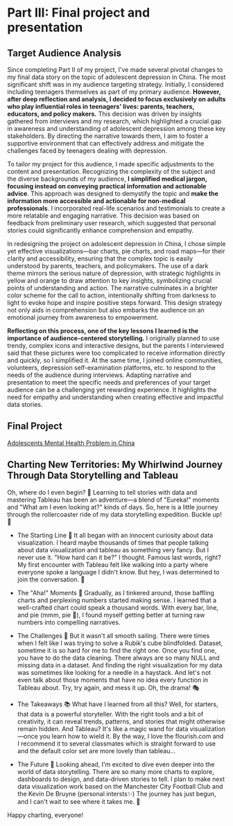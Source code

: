 # Part III: Final project and presentation

## Target Audience Analysis

Since completing Part II of my project, I've made several pivotal changes to my final data story on the topic of adolescent depression in China. The most significant shift was in my audience targeting strategy. Initially, I considered including teenagers themselves as part of my primary audience. **However, after deep reflection and analysis, I decided to focus exclusively on adults who play influential roles in teenagers' lives: parents, teachers, educators, and policy makers.** This decision was driven by insights gathered from interviews and my research, which highlighted a crucial gap in awareness and understanding of adolescent depression among these key stakeholders. By directing the narrative towards them, I aim to foster a supportive environment that can effectively address and mitigate the challenges faced by teenagers dealing with depression.

To tailor my project for this audience, I made specific adjustments to the content and presentation. Recognizing the complexity of the subject and the diverse backgrounds of my audience, **I simplified medical jargon, focusing instead on conveying practical information and actionable advice**. This approach was designed to demystify the topic and **make the information more accessible and actionable for non-medical professionals**. I incorporated real-life scenarios and testimonials to create a more relatable and engaging narrative. This decision was based on feedback from preliminary user research, which suggested that personal stories could significantly enhance comprehension and empathy.

In redesigning the project on adolescent depression in China, I chose simple yet effective visualizations—bar charts, pie charts, and road maps—for their clarity and accessibility, ensuring that the complex topic is easily understood by parents, teachers, and policymakers. The use of a dark theme mirrors the serious nature of depression, with strategic highlights in yellow and orange to draw attention to key insights, symbolizing crucial points of understanding and action. The narrative culminates in a brighter color scheme for the call to action, intentionally shifting from darkness to light to evoke hope and inspire positive steps forward. This design strategy not only aids in comprehension but also embarks the audience on an emotional journey from awareness to empowerment.

**Reflecting on this process, one of the key lessons I learned is the importance of audience-centered storytelling.** I originally planned to use trendy, complex icons and interactive designs, but the parents I interviewed said that these pictures were too complicated to receive information directly and quickly, so I simplified it. At the same time, I joined online communities, volunteers, depression self-examination platforms, etc. to respond to the needs of the audience during interviews. Adapting narrative and presentation to meet the specific needs and preferences of your target audience can be a challenging yet rewarding experience. It highlights the need for empathy and understanding when creating effective and impactful data stories.



## Final Project 
[Adolescents Mental Health Problem in China](https://preview.shorthand.com/aMtfADnlkkbZPMCB)



## Charting New Territories: My Whirlwind Journey Through Data Storytelling and Tableau

Oh, where do I even begin? 🌟 Learning to tell stories with data and mastering Tableau has been an adventure—a blend of "Eureka!" moments and "What am I even looking at?" kinds of days. So, here is a little journey through the rollercoaster ride of my data storytelling expedition. Buckle up! 🎢

* The Starting Line 🏁
It all began with an innocent curiosity about data visualization. I heard maybe thousands of times that people talking about data visualization and tableau as something very fancy. But I never use it. "How hard can it be?" I thought. Famous last words, right? My first encounter with Tableau felt like walking into a party where everyone spoke a language I didn't know. But hey, I was determined to join the conversation. 🎉

* The "Aha!" Moments 🤩
Gradually, as I tinkered around, those baffling charts and perplexing numbers started making sense. I learned that a well-crafted chart could speak a thousand words. With every bar, line, and pie (mmm, pie 🥧), I found myself getting better at turning raw numbers into compelling narratives.

* The Challenges 🤯
But it wasn't all smooth sailing. There were times when I felt like I was trying to solve a Rubik's cube blindfolded. Dataset, sometime it is so hard for me to find the right one. Once you find one, you have to do the data cleaning. There always are so many NULL and missing data in a dataset. And finding the right visualization for my data was sometimes like looking for a needle in a haystack. And let's not even talk about those moments that have no idea every function in Tableau about. Try, try again, and mess it up. Oh, the drama! 🎭

* The Takeaways 📚
What have I learned from all this? Well, for starters, that data is a powerful storyteller. With the right tools and a bit of creativity, it can reveal trends, patterns, and stories that might otherwise remain hidden. And Tableau? It's like a magic wand for data visualization—once you learn how to wield it. By the way, I love the flourish.com and I recommend it to several classmates which is straight forward to use and the default color set are more lovely than tableau...

* The Future 🔮
Looking ahead, I'm excited to dive even deeper into the world of data storytelling. There are so many more charts to explore, dashboards to design, and data-driven stories to tell. I plan to make next data visualization work based on the Manchester City Football Club and the Kevin De Bruyne (personal intersts✨) The journey has just begun, and I can't wait to see where it takes me. 🚀

Happy charting, everyone! 


